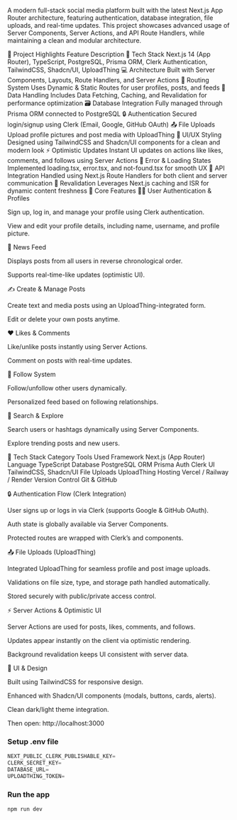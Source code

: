 A modern full-stack social media platform built with the latest Next.js App Router architecture, featuring authentication, database integration, file uploads, and real-time updates. This project showcases advanced usage of Server Components, Server Actions, and API Route Handlers, while maintaining a clean and modular architecture.

🚀 Project Highlights
Feature	Description
🧩 Tech Stack	Next.js 14 (App Router), TypeScript, PostgreSQL, Prisma ORM, Clerk Authentication, TailwindCSS, Shadcn/UI, UploadThing
💻 Architecture	Built with Server Components, Layouts, Route Handlers, and Server Actions
🧠 Routing System	Uses Dynamic & Static Routes for user profiles, posts, and feeds
🔁 Data Handling	Includes Data Fetching, Caching, and Revalidation for performance optimization
🗃️ Database Integration	Fully managed through Prisma ORM connected to PostgreSQL
🔒 Authentication	Secured login/signup using Clerk (Email, Google, GitHub OAuth)
📤 File Uploads	Upload profile pictures and post media with UploadThing
🎨 UI/UX Styling	Designed using TailwindCSS and Shadcn/UI components for a clean and modern look
⚡ Optimistic Updates	Instant UI updates on actions like likes, comments, and follows using Server Actions
🧭 Error & Loading States	Implemented loading.tsx, error.tsx, and not-found.tsx for smooth UX
📡 API Integration	Handled using Next.js Route Handlers for both client and server communication
🔄 Revalidation	Leverages Next.js caching and ISR for dynamic content freshness
🧠 Core Features
🧍‍♂️ User Authentication & Profiles

Sign up, log in, and manage your profile using Clerk authentication.

View and edit your profile details, including name, username, and profile picture.

📰 News Feed

Displays posts from all users in reverse chronological order.

Supports real-time-like updates (optimistic UI).

✍️ Create & Manage Posts

Create text and media posts using an UploadThing-integrated form.

Edit or delete your own posts anytime.

❤️ Likes & Comments

Like/unlike posts instantly using Server Actions.

Comment on posts with real-time updates.

👥 Follow System

Follow/unfollow other users dynamically.

Personalized feed based on following relationships.

🔎 Search & Explore

Search users or hashtags dynamically using Server Components.

Explore trending posts and new users.

🧰 Tech Stack
Category	Tools Used
Framework	Next.js (App Router)
Language	TypeScript
Database	PostgreSQL
ORM	Prisma
Auth	Clerk
UI	TailwindCSS, Shadcn/UI
File Uploads	UploadThing
Hosting	Vercel / Railway / Render
Version Control	Git & GitHub

🔒 Authentication Flow (Clerk Integration)

User signs up or logs in via Clerk (supports Google & GitHub OAuth).

Auth state is globally available via Server Components.

Protected routes are wrapped with Clerk’s <SignedIn> and <SignedOut> components.

📤 File Uploads (UploadThing)

Integrated UploadThing for seamless profile and post image uploads.

Validations on file size, type, and storage path handled automatically.

Stored securely with public/private access control.

⚡ Server Actions & Optimistic UI

Server Actions are used for posts, likes, comments, and follows.

Updates appear instantly on the client via optimistic rendering.

Background revalidation keeps UI consistent with server data.

🎨 UI & Design

Built using TailwindCSS for responsive design.

Enhanced with Shadcn/UI components (modals, buttons, cards, alerts).

Clean dark/light theme integration.

Then open: http://localhost:3000
### Setup .env file
```js
NEXT_PUBLIC_CLERK_PUBLISHABLE_KEY=
CLERK_SECRET_KEY=
DATABASE_URL=
UPLOADTHING_TOKEN=
```
### Run the app

```shell
npm run dev
```
